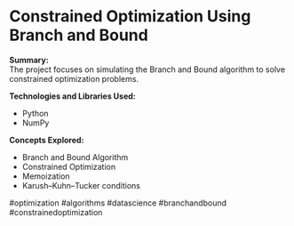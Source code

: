 # Constrained Optimization Using Branch and Bound

**Summary:**  
The project focuses on simulating the Branch and Bound algorithm to solve constrained optimization problems.

**Technologies and Libraries Used:**  
- Python
- NumPy

**Concepts Explored:**  
- Branch and Bound Algorithm
- Constrained Optimization
- Memoization
- Karush–Kuhn–Tucker conditions

#optimization #algorithms #datascience #branchandbound #constrainedoptimization
